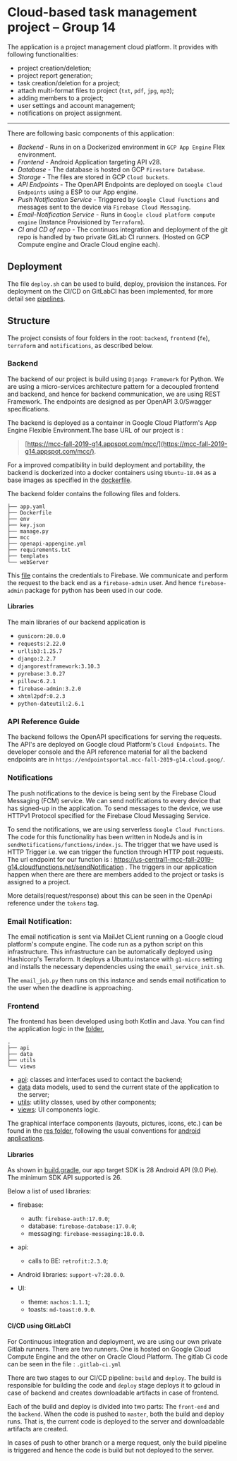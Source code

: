 # Cloud-based task management project – Group 14

The application is a project management cloud platform. It provides with following functionalities:

* project creation/deletion;
* project report generation;
* task creation/deletion for a project;
* attach multi-format files to project (`txt`, `pdf`, `jpg`, `mp3`);
* adding members to a project;
* user settings and account management;
* notifications on project assignment.
 

---

There are following basic components of this application:

- _Backend_ - Runs in on a Dockerized environment in `GCP App Engine` Flex environment.
- _Frontend_ - Android Application targeting API v28.
- _Database_ - The database is hosted on GCP `Firestore Database`.
- _Storage_ - The files are stored in GCP `Cloud buckets`.
- _API Endpoints_ - The OpenAPI Endpoints are deployed on `Google Cloud Endpoints` using a ESP to our App engine.
- _Push Notification Service_ - Triggered by `Google Cloud Functions` and messages sent to the device via `Firebase Cloud Messaging`.
- _Email-Notification Service_ - Runs in `Google cloud platform compute engine` (Instance Provisioned by `Terraform`).
- _CI and CD of repo_ - The continuos integration and deployment of the git repo is handled by two private GitLab CI runners. (Hosted on GCP Compute engine and Oracle Cloud engine each).

## Deployment 

The file `deploy.sh` can be used to build, deploy, provision the instances. For deployment on the CI/CD on GitLabCI has been implemented, for more detail see  [pipelines](https://version.aalto.fi/gitlab/CS-E4100/mcc-fall-2019-g14/pipelines). 


<!-- Add here be deployment instructions -->


## Structure

The project consists of four folders in the root: `backend`, `frontend` (`fe`), `terraform` and `notifications`, as described below. 

### Backend

The backend of our project is build using `Django Framework` for Python. We are using a micro-services architecture pattern for a decoupled frontend and backend, and hence for backend communication, we are using REST Framework. The endpoints are designed as per OpenAPI 3.0/Swagger specifications.

The backend is deployed as a container in Google Cloud Platform's App Engine Flexible Environment.The base URL of our project is : 
> [https://mcc-fall-2019-g14.appspot.com/mcc/](https://mcc-fall-2019-g14.appspot.com/mcc/).

For a improved compatibility in build deployment and portability, the backend is dockerized into a docker containers using `Ubuntu-18.04` as a base images as specified in the [dockerfile](./backend/Dockerfile). 



The backend folder contains the following files and folders.

```
├── app.yaml
├── Dockerfile
├── env
├── key.json
├── manage.py
├── mcc
├── openapi-appengine.yml
├── requirements.txt
├── templates
└── webServer
```

This [file](backend/key.json) contains the credentials to Firebase. We communicate and perform the request to the back end as a `firebase-admin` user. And hence `firebase-admin` package for python has been used in our code.


<!-- Add libraries -->
#### Libraries 
The main libraries of our backend application is 
* `gunicorn:20.0.0`
* `requests:2.22.0`
* `urllib3:1.25.7` 
* `django:2.2.7`
* `djangorestframework:3.10.3`
* `pyrebase:3.0.27`
* `pillow:6.2.1`
* `firebase-admin:3.2.0`
* `xhtml2pdf:0.2.3`
* `python-dateutil:2.6.1`

<!-- ================================================  -->

### API Reference Guide 

The backend follows the OpenAPI specifications for serving the requests. The API's are deployed on Google cloud Platform's `Cloud Endpoints`. The developer console and the API reference material for all the backend endpoints are in `https://endpointsportal.mcc-fall-2019-g14.cloud.goog/`. 

### Notifications

The push notifications to the device is being sent by the Firebase Cloud Messaging (FCM) service. We can send notifications to every device that has signed-up in the application. To send messages to the device, we use HTTPv1 Protocol specified for the Firebase Cloud Messaging Service. 

To send the notifications, we are using serverless `Google Cloud Functions`. The code for this functionality has been written in NodeJs and is in `sendNotifications/functions/index.js`. The trigger that we have used is HTTP Trigger i.e. we can trigger the function through HTTP post requests. The url endpoint for our function is : https://us-central1-mcc-fall-2019-g14.cloudfunctions.net/sendNotification . The triggers in our application happen when there are there are members added to the project or tasks is assigned to a project.



More details(request/response) about this can be seen in the OpenApi reference under the `tokens` tag.

### Email Notification:
The email notification is sent via MailJet CLient running on a Google cloud platform's compute engine. The code run as a python script on this infrastructure. This infrastructure can be automatically deployed using Hashicorp's Terraform. It deploys a Ubuntu instance with `g1-micro` setting and installs the necessary dependencies using the `email_service_init.sh`.

The `email_job.py` then runs on this instance and sends email notification to the user when the deadline is approaching.


### Frontend

The frontend has been developed using both Kotlin and Java. You can find the application logic in the [folder](fe/app/src/main/java/mcc/group14/apiclientapp), 

```
.
├── api
├── data
├── utils
└── views
```

* [api](./fe/app/src/main/java/mcc/group14/apiclientapp/api):  classes and interfaces used to contact the backend;
* [data](./fe/app/src/main/java/mcc/group14/apiclientapp/data) data models, used to send the current state of the application to the server;
* [utils](./fe/app/src/main/java/mcc/group14/apiclientapp/utils): utility classes, used by other components;
* [views](./fe/app/src/main/java/mcc/group14/apiclientapp/views): UI components logic.

The graphical interface components (layouts, pictures, icons, etc.) can be found in the [res folder](./fe/app/src/main/res), following the usual conventions for [android applications](https://developer.android.com/studio/projects).

#### Libraries

As shown in [build.gradle](fe/app/build.gradle), our app target SDK is 28 Android API (9.0 Pie). The minimum SDK API supported is 26. 

Below a list of used libraries:

* firebase:
	* auth: `firebase-auth:17.0.0`;
	* database: `firebase-database:17.0.0`;
	* messaging: `firebase-messaging:18.0.0`.

* api:
	* calls to BE: `retrofit:2.3.0`;

<!-- ================ Kibria which picasso version??? ================ -->
  
<!-- 	  * picasso: `picasso:<version>`  -->

* Android libraries: `support-v7:28.0.0`.

* UI:
	* theme: `nachos:1.1.1`;
	* toasts: `md-toast:0.9.0`.

#### CI/CD using GitLabCI

For Continuous integration and deployment, we are using our own private Gitlab runners. There are two runners. One is hosted on Google Cloud Compute Engine and the other on Oracle Cloud Platform. The gitlab Ci code can be seen in the file : `.gitlab-ci.yml`  

There are two stages to our CI/CD pipeline: `build` and `deploy`. The build is responsible for building the code and `deploy` stage deploys it to gcloud in case of backend and creates downloadable artifacts in case of frontend. 

Each of the build and deploy is divided into two parts: The `front-end` and the `backend`. When the code is pushed to `master`, both the build and deploy runs. That is, the current code is deployed to the server and downloadable artifacts are created. 

In cases of push to other branch or a merge request, only the build pipeline is triggered and hence the code is build but not deployed to the server.  